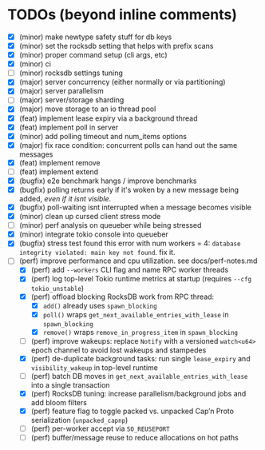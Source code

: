 # TODOs (beyond inline comments)

- [X] (minor) make newtype safety stuff for db keys
- [X] (minor) set the rocksdb setting that helps with prefix scans
- [X] (minor) proper command setup (cli args, etc)
- [X] (minor) ci
- [ ] (minor) rocksdb settings tuning
- [X] (major) server concurrency (either normally or via partitioning)
- [X] (major) server parallelism
- [ ] (major) server/storage sharding
- [X] (major) move storage to an io thread pool
- [X] (feat) implement lease expiry via a background thread
- [X] (feat) implement poll in server
- [X] (minor) add polling timeout and num_items options
- [X] (major) fix race condition: concurrent polls can hand out the same messages
- [X] (feat) implement remove
- [ ] (feat) implement extend
- [X] (bugfix) e2e benchmark hangs / improve benchmarks
- [X] (bugfix) polling returns early if it's woken by a new message being added, *even if it isnt visible*.
- [X] (bugfix) poll-waiting isnt interrupted when a message becomes visible
- [X] (minor) clean up cursed client stress mode
- [ ] (minor) perf analysis on queueber while being stressed
- [X] (minor) integrate tokio console into queueber
- [X] (bugfix) stress test found this error with num workers = 4: `database integrity violated: main key not found`. fix it.
- [ ] (perf) improve performance and cpu utilization. see docs/perf-notes.md
  - [X] (perf) add `--workers` CLI flag and name RPC worker threads
  - [X] (perf) log top-level Tokio runtime metrics at startup (requires `--cfg tokio_unstable`)
  - [X] (perf) offload blocking RocksDB work from RPC thread:
    - [X] `add()` already uses `spawn_blocking`
    - [X] `poll()` wraps `get_next_available_entries_with_lease` in `spawn_blocking`
    - [X] `remove()` wraps `remove_in_progress_item` in `spawn_blocking`
  - [ ] (perf) improve wakeups: replace `Notify` with a versioned `watch<u64>` epoch channel to avoid lost wakeups and stampedes
  - [X] (perf) de-duplicate background tasks: run single `lease_expiry` and `visibility_wakeup` in top-level runtime
  - [ ] (perf) batch DB moves in `get_next_available_entries_with_lease` into a single transaction
  - [X] (perf) RocksDB tuning: increase parallelism/background jobs and add bloom filters
  - [X] (perf) feature flag to toggle packed vs. unpacked Cap’n Proto serialization (`unpacked_capnp`)
  - [ ] (perf) per-worker accept via `SO_REUSEPORT`
  - [ ] (perf) buffer/message reuse to reduce allocations on hot paths
